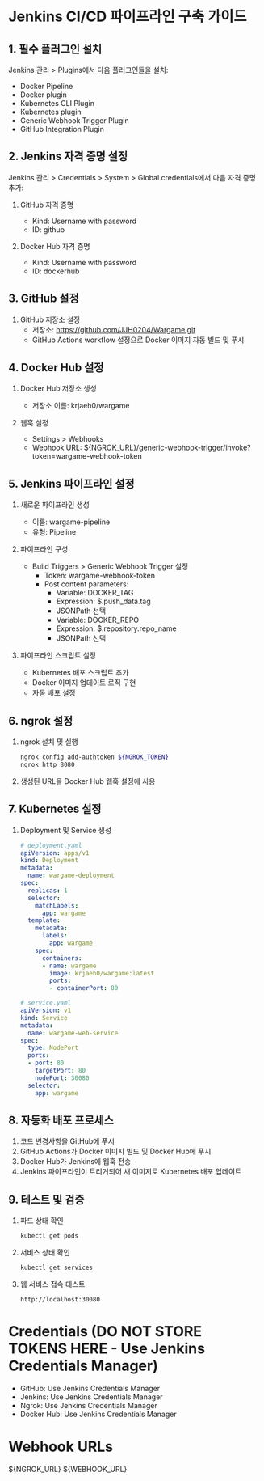 # Jenkins CI/CD 파이프라인 구축 가이드

## 1. 필수 플러그인 설치
Jenkins 관리 > Plugins에서 다음 플러그인들을 설치:
- Docker Pipeline
- Docker plugin
- Kubernetes CLI Plugin
- Kubernetes plugin
- Generic Webhook Trigger Plugin
- GitHub Integration Plugin

## 2. Jenkins 자격 증명 설정
Jenkins 관리 > Credentials > System > Global credentials에서 다음 자격 증명 추가:

1. GitHub 자격 증명
   - Kind: Username with password
   - ID: github

2. Docker Hub 자격 증명
   - Kind: Username with password
   - ID: dockerhub

## 3. GitHub 설정
1. GitHub 저장소 설정
   - 저장소: https://github.com/JJH0204/Wargame.git
   - GitHub Actions workflow 설정으로 Docker 이미지 자동 빌드 및 푸시

## 4. Docker Hub 설정
1. Docker Hub 저장소 생성
   - 저장소 이름: krjaeh0/wargame

2. 웹훅 설정
   - Settings > Webhooks
   - Webhook URL: ${NGROK_URL}/generic-webhook-trigger/invoke?token=wargame-webhook-token

## 5. Jenkins 파이프라인 설정
1. 새로운 파이프라인 생성
   - 이름: wargame-pipeline
   - 유형: Pipeline

2. 파이프라인 구성
   - Build Triggers > Generic Webhook Trigger 설정
     - Token: wargame-webhook-token
     - Post content parameters:
       - Variable: DOCKER_TAG
       - Expression: $.push_data.tag
       - JSONPath 선택
       - Variable: DOCKER_REPO
       - Expression: $.repository.repo_name
       - JSONPath 선택

3. 파이프라인 스크립트 설정
   - Kubernetes 배포 스크립트 추가
   - Docker 이미지 업데이트 로직 구현
   - 자동 배포 설정

## 6. ngrok 설정
1. ngrok 설치 및 실행
   ```bash
   ngrok config add-authtoken ${NGROK_TOKEN}
   ngrok http 8080
   ```

2. 생성된 URL을 Docker Hub 웹훅 설정에 사용

## 7. Kubernetes 설정
1. Deployment 및 Service 생성
   ```yaml
   # deployment.yaml
   apiVersion: apps/v1
   kind: Deployment
   metadata:
     name: wargame-deployment
   spec:
     replicas: 1
     selector:
       matchLabels:
         app: wargame
     template:
       metadata:
         labels:
           app: wargame
       spec:
         containers:
         - name: wargame
           image: krjaeh0/wargame:latest
           ports:
           - containerPort: 80
   ```

   ```yaml
   # service.yaml
   apiVersion: v1
   kind: Service
   metadata:
     name: wargame-web-service
   spec:
     type: NodePort
     ports:
     - port: 80
       targetPort: 80
       nodePort: 30080
     selector:
       app: wargame
   ```

## 8. 자동화 배포 프로세스
1. 코드 변경사항을 GitHub에 푸시
2. GitHub Actions가 Docker 이미지 빌드 및 Docker Hub에 푸시
3. Docker Hub가 Jenkins에 웹훅 전송
4. Jenkins 파이프라인이 트리거되어 새 이미지로 Kubernetes 배포 업데이트

## 9. 테스트 및 검증
1. 파드 상태 확인
   ```bash
   kubectl get pods
   ```

2. 서비스 상태 확인
   ```bash
   kubectl get services
   ```

3. 웹 서비스 접속 테스트
   ```
   http://localhost:30080
   ```

# Credentials (DO NOT STORE TOKENS HERE - Use Jenkins Credentials Manager)
- GitHub: Use Jenkins Credentials Manager
- Jenkins: Use Jenkins Credentials Manager
- Ngrok: Use Jenkins Credentials Manager
- Docker Hub: Use Jenkins Credentials Manager

# Webhook URLs
${NGROK_URL}
${WEBHOOK_URL}